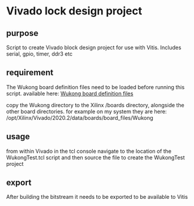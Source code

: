 # Vivado lock design project

## purpose

Script to create Vivado block design project for use with Vitis. Includes serial, gpio, timer, ddr3 etc

## requirement

The Wukong board definition files need to be loaded before running this script. available here: [Wukong board definition files](https://github.com/DavidJRichards/QMTECH_XC7A100T_Wukong_Board/tree/main/board)

copy the Wukong directory to the Xilinx /boards directory, alongside the other board directories. for example on my system they are here: /opt/Xilinx/Vivado/2020.2/data/boards/board_files/Wukong

## usage

from within Vivado in the tcl console navigate to the location of the WukongTest.tcl script and then source the file to create the WukongTest project

## export

After building the bitstream it needs to be exported to be available to Vitis